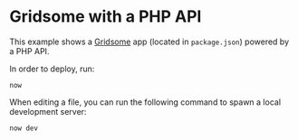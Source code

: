 # Gridsome with a PHP API

This example shows a [Gridsome](https://gridsome.org/) app (located in `package.json`) powered by a PHP API.

In order to deploy, run:

```
now
```

When editing a file, you can run the following command to spawn a local development server:

```
now dev
```
